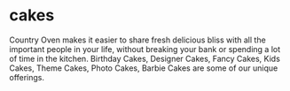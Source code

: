 # cakes
Country Oven makes it easier to share fresh delicious bliss with all the important people in your life, without breaking your bank or spending a lot of time in the kitchen. Birthday Cakes, Designer Cakes, Fancy Cakes, Kids Cakes, Theme Cakes, Photo Cakes, Barbie Cakes are some of our unique offerings.
